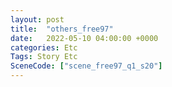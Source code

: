 ```yaml
---
layout: post
title:  "others_free97"
date:   2022-05-10 04:00:00 +0000
categories: Etc
Tags: Story Etc
SceneCode: ["scene_free97_q1_s20"]
---
```

